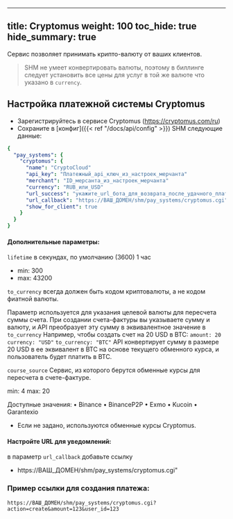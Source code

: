 
---
title: Cryptomus
weight: 100
toc_hide: true
hide_summary: true
---

Сервис позволяет принимать крипто-валюту от ваших клиентов.

> SHM не умеет конвертировать валюты, поэтому в биллинге следует установить все цены для услуг в той же валюте что указано в `currency`.

## Настройка платежной системы Cryptomus

* Зарегистрируйтесь в сервисе Cryptomus (https://cryptomus.com/ru)
* Сохраните в [конфиг]({{< ref "/docs/api/config" >}}) SHM следующие данные:
```yaml
{
  "pay_systems": {
    "cryptomus": {
      "name": "CryptoCloud"
      "api_key": "Платежный_api_ключ_из_настроек_мерчанта"
      "merchant": "ID_мерсанта_из_настроек_мерчанта"
      "currency": "RUB_или_USD"
      "url_success": "укажите_url_бота_для_возврата_после_удачного_платежа"
      "url_callback": "https://ВАШ_ДОМЕН/shm/pay_systems/cryptomus.cgi"
      "show_for_client": true
    }
  }
}
```
#### Дополнительные параметры:

`lifetime` в секундах, по умолчанию (3600) 1 час 
* min: 300
* max: 43200

`to_currency` всегда должен быть кодом криптовалюты, а не кодом фиатной валюты.

Параметр используется для указания целевой валюты для пересчета суммы счета.
При создании счета-фактуры вы указываете сумму и валюту, и API преобразует эту сумму в эквивалентное значение в `to_currency`
Например, чтобы создать счет на 20 USD в BTC:
`amount: 20`
`currency: "USD"`
`to_currency: "BTC"`
API конвертирует сумму в размере 20 USD в ее эквивалент в BTC на основе текущего обменного курса, и пользователь будет платить в BTC.

`course_source` Сервис, из которого берутся обменные курсы для пересчета в счете-фактуре.

min: 4
max: 20

Доступные значения:
• Binance
• BinanceP2P
• Exmo
• Kucoin
• Garantexio

* Если не задано, используются обменные курсы Cryptomus.


#### Настройте URL для уведомлений:

в параметр `url_callback` добавьте ссылку

* https://ВАШ_ДОМЕН/shm/pay_systems/cryptomus.cgi"

### Пример ссылки для создания платежа:

`https://ВАШ_ДОМЕН/shm/pay_systems/cryptomus.cgi?action=create&amount=123&user_id=123`

